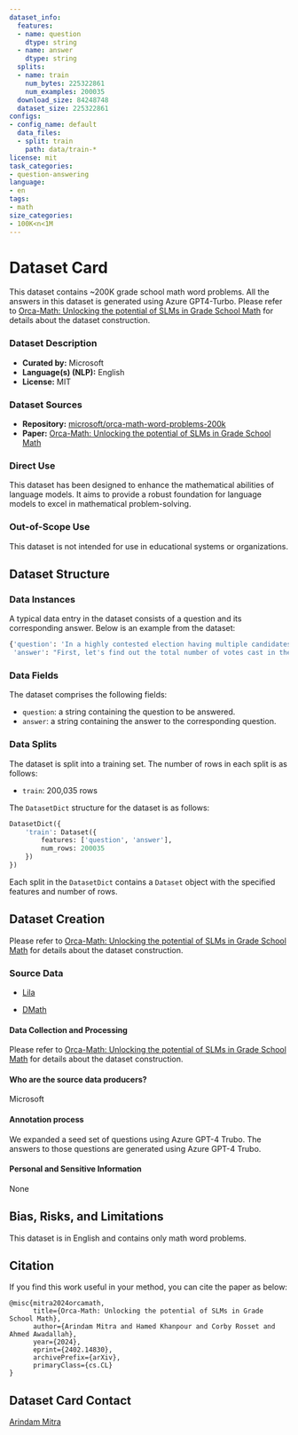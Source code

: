 ```yaml
---
dataset_info:
  features:
  - name: question
    dtype: string
  - name: answer
    dtype: string
  splits:
  - name: train
    num_bytes: 225322861
    num_examples: 200035
  download_size: 84248748
  dataset_size: 225322861
configs:
- config_name: default
  data_files:
  - split: train
    path: data/train-*
license: mit
task_categories:
- question-answering
language:
- en
tags:
- math
size_categories:
- 100K<n<1M
---
```

# Dataset Card

<!-- Provide a quick summary of the dataset. -->

This dataset contains ~200K grade school math word problems. All the answers in this dataset is generated using Azure GPT4-Turbo. Please refer to [Orca-Math: Unlocking the potential of
SLMs in Grade School Math](https://arxiv.org/pdf/2402.14830.pdf) for details about the dataset construction. 



### Dataset Description

- **Curated by:** Microsoft
- **Language(s) (NLP):** English
- **License:** MIT

### Dataset Sources

<!-- Provide the basic links for the dataset. -->

- **Repository:** [microsoft/orca-math-word-problems-200k](https://huggingface.co/datasets/microsoft/orca-math-word-problems-200k)
- **Paper:** [Orca-Math: Unlocking the potential of
SLMs in Grade School Math](https://arxiv.org/pdf/2402.14830.pdf)


### Direct Use

<!-- This section describes suitable use cases for the dataset. -->

This dataset has been designed to enhance the mathematical abilities of language models. It aims to provide a robust foundation for language models to excel in mathematical problem-solving.


### Out-of-Scope Use

<!-- This section addresses misuse, malicious use, and uses that the dataset will not work well for. -->
This dataset is not intended for use in educational systems or organizations.


## Dataset Structure

### Data Instances

A typical data entry in the dataset consists of a question and its corresponding answer. Below is an example from the dataset:

```python
{'question': 'In a highly contested election having multiple candidates, Mr. Jackson, one of the losing candidates, received 3,485,782 votes, which accounted for precisely 38.7 percent of all votes. To have achieved a victory, he would have needed to secure at least 51 percent of all votes. Approximately, what percent of the remaining unsecured votes would Mr. Jackson have needed to accumulate to reach this victory threshold?',
 'answer': "First, let's find out the total number of votes cast in the election. Since Mr. Jackson received 38.7% of all votes, and that amounted to 3,485,782 votes, we can set up the following equation to find the total number of votes (T):\n\n0.387 * T = 3,485,782\n\nNow, solve for T:\n\nT = 3,485,782 / 0.387\nT ≈ 9,000,467 votes (total number of votes cast)\n\nTo win, Mr. Jackson would have needed 51% of the total votes. Let's calculate that amount:\n\n0.51 * T = 0.51 * 9,000,467\n0.51 * T ≈ 4,590,238 votes needed to win\n\nNow, let's find out how many more votes Mr. Jackson needed to reach this winning threshold:\n\nVotes needed to win - Votes Mr. Jackson received = Additional votes needed\n4,590,238 - 3,485,782 = 1,104,456 additional votes needed\n\nNow, let's find out what percentage of the remaining unsecured votes this number represents. The remaining unsecured votes are the votes that were not for Mr. Jackson, which is 100% - 38.7% = 61.3% of the total votes.\n\n61.3% of the total votes is the remaining unsecured votes:\n\n0.613 * T = 0.613 * 9,000,467\n0.613 * T ≈ 5,514,686 votes were unsecured\n\nNow, we'll calculate the percentage of these unsecured votes that the additional votes needed represent:\n\n(Additional votes needed / Unsecured votes) * 100 = Percentage of unsecured votes needed\n(1,104,456 / 5,514,686) * 100 ≈ 20.03%\n\nSo, Mr. Jackson would have needed approximately 20.03% of the remaining unsecured votes to reach the victory threshold of 51%."}
```

### Data Fields

The dataset comprises the following fields:

- `question`: a string containing the question to be answered.
- `answer`: a string containing the answer to the corresponding question.

### Data Splits

The dataset is split into a training set. The number of rows in each split is as follows:

- `train`: 200,035 rows

The `DatasetDict` structure for the dataset is as follows:

```python
DatasetDict({
    'train': Dataset({
        features: ['question', 'answer'],
        num_rows: 200035
    })
})
```

Each split in the `DatasetDict` contains a `Dataset` object with the specified features and number of rows.


## Dataset Creation
Please refer to [Orca-Math: Unlocking the potential of
SLMs in Grade School Math](https://arxiv.org/pdf/2402.14830.pdf) for details about the dataset construction. 

### Source Data

- [Lila](https://huggingface.co/datasets/allenai/lila)

- [DMath](https://arxiv.org/ftp/arxiv/papers/2106/2106.15772.pdf)

#### Data Collection and Processing

<!-- This section describes the data collection and processing process such as data selection criteria, filtering and normalization methods, tools and libraries used, etc. -->

Please refer to [Orca-Math: Unlocking the potential of
SLMs in Grade School Math](https://arxiv.org/pdf/2402.14830.pdf) for details about the dataset construction. 

#### Who are the source data producers?

<!-- This section describes the people or systems who originally created the data. It should also include self-reported demographic or identity information for the source data creators if this information is available. -->

Microsoft


#### Annotation process

<!-- This section describes the annotation process such as annotation tools used in the process, the amount of data annotated, annotation guidelines provided to the annotators, interannotator statistics, annotation validation, etc. -->

We expanded a seed set of questions using Azure GPT-4 Trubo. The answers to those questions are generated using Azure GPT-4 Trubo.



#### Personal and Sensitive Information

<!-- State whether the dataset contains data that might be considered personal, sensitive, or private (e.g., data that reveals addresses, uniquely identifiable names or aliases, racial or ethnic origins, sexual orientations, religious beliefs, political opinions, financial or health data, etc.). If efforts were made to anonymize the data, describe the anonymization process. -->

None

## Bias, Risks, and Limitations

<!-- This section is meant to convey both technical and sociotechnical limitations. -->

This dataset is in English and contains only math word problems.



## Citation

If you find this work useful in your method, you can cite the paper as below:

```
@misc{mitra2024orcamath,
      title={Orca-Math: Unlocking the potential of SLMs in Grade School Math}, 
      author={Arindam Mitra and Hamed Khanpour and Corby Rosset and Ahmed Awadallah},
      year={2024},
      eprint={2402.14830},
      archivePrefix={arXiv},
      primaryClass={cs.CL}
}
```


## Dataset Card Contact
[Arindam Mitra](armitra@microsoft.com)
